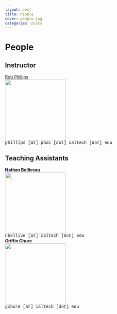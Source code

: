 ```yaml
---
layout: post
title: People
cover: people.jpg
categories: posts
---
```


# People

## Instructor
<div id="im" >
<a href="http://www.rpgroup.caltech.edu/"> Rob Phillips </a><br />
<img src="../../../../images/rob.jpg" width=200px><br/>
<span style="font-family: courier"> phillips [at] pboc [dot] caltech [dot] edu</span>
</div>

## Teaching Assistants

<div id="im">
<b> Nathan Belliveau</b><br />
<img src="../../../../images/nathan.jpg" width=200px><br/>
<span style="font-family: courier">nbellive [at] caltech [dot] edu</span>
</div>

<div id="im">
<b> Griffin Chure</b><br />
<img src="../../../../images/gchure.jpg" width=200px><br/>
<span style="font-family: courier">gchure [at] caltech [dot] edu</span>
</div>
